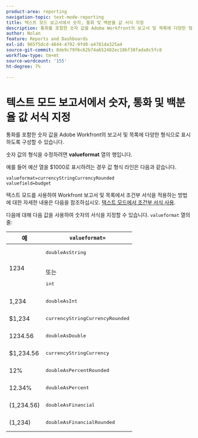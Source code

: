 ```yaml
---
product-area: reporting
navigation-topic: text-mode-reporting
title: 텍스트 모드 보고서에서 숫자, 통화 및 백분율 값 서식 지정
description: 통화를 포함한 숫자 값을 Adobe Workfront의 보고서 및 목록에 다양한 형식으로 표시하도록 구성할 수 있습니다.
author: Nolan
feature: Reports and Dashboards
exl-id: 965f5dcd-4844-4792-9fd0-a47814a325a4
source-git-commit: 8de9c79f6c62b74a652482ec10bf38fada8c5fc8
workflow-type: tm+mt
source-wordcount: '155'
ht-degree: 7%

---
```


# 텍스트 모드 보고서에서 숫자, 통화 및 백분율 값 서식 지정

<!-- Audited: 2/2024 -->

통화를 포함한 숫자 값을 Adobe Workfront의 보고서 및 목록에 다양한 형식으로 표시하도록 구성할 수 있습니다.

숫자 값의 형식을 수정하려면 **valueformat** 열의 행입니다.

예를 들어 예산 열을 $1000로 표시하려는 경우 값 형식 라인은 다음과 같습니다.

```
valueformat=currencyStringCurrencyRounded
valuefield=budget
```

텍스트 모드를 사용하여 Workfront 보고서 및 목록에서 조건부 서식을 적용하는 방법에 대한 자세한 내용은 다음을 참조하십시오. [텍스트 모드에서 조건부 서식 사용](../../../reports-and-dashboards/reports/text-mode/use-conditional-formatting-text-mode.md).

다음에 대해 다음 값을 사용하여 숫자의 서식을 지정할 수 있습니다. `valueformat` 열의 줄:

| 예 | `valueformat=` |
|---|---|
| 1234 | <pre>doubleAsString</pre> <br>또는 <br><pre>int</pre> |
| 1,234 | <pre>doubleAsInt</pre> |
| $1,234 | <pre>currencyStringCurrencyRounded</pre> |
| 1234.56 | <pre>doubleAsDouble</pre> |
| $1,234.56 | <pre>currencyStringCurrency</pre> |
| 12% | <pre>doubleAsPercentRounded</pre> |
| 12.34% | <pre>doubleAsPercent</pre> |
| (1,234.56) | <pre>doubleAsFinancial</pre> |
| (1,234) | <pre>doubleAsFinancialRounded</pre> |

